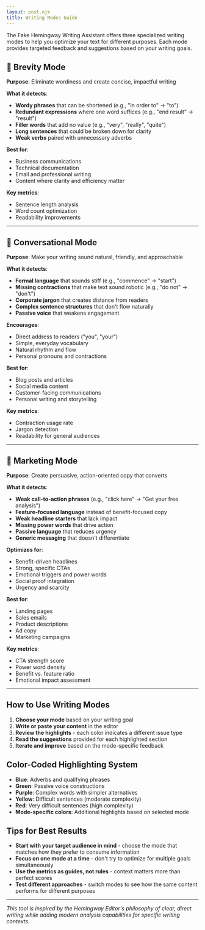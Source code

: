 ```yaml
---
layout: post.njk
title: Writing Modes Guide
---
```


The Fake Hemingway Writing Assistant offers three specialized writing modes to help you optimize your text for different purposes. Each mode provides targeted feedback and suggestions based on your writing goals.

## 🎯 Brevity Mode

**Purpose**: Eliminate wordiness and create concise, impactful writing

**What it detects**:

- **Wordy phrases** that can be shortened (e.g., "in order to" → "to")
- **Redundant expressions** where one word suffices (e.g., "end result" → "result")
- **Filler words** that add no value (e.g., "very", "really", "quite")
- **Long sentences** that could be broken down for clarity
- **Weak verbs** paired with unnecessary adverbs

**Best for**:

- Business communications
- Technical documentation
- Email and professional writing
- Content where clarity and efficiency matter

**Key metrics**:

- Sentence length analysis
- Word count optimization
- Readability improvements

---

## 💬 Conversational Mode

**Purpose**: Make your writing sound natural, friendly, and approachable

**What it detects**:

- **Formal language** that sounds stiff (e.g., "commence" → "start")
- **Missing contractions** that make text sound robotic (e.g., "do not" → "don't")
- **Corporate jargon** that creates distance from readers
- **Complex sentence structures** that don't flow naturally
- **Passive voice** that weakens engagement

**Encourages**:

- Direct address to readers ("you", "your")
- Simple, everyday vocabulary
- Natural rhythm and flow
- Personal pronouns and contractions

**Best for**:

- Blog posts and articles
- Social media content
- Customer-facing communications
- Personal writing and storytelling

**Key metrics**:

- Contraction usage rate
- Jargon detection
- Readability for general audiences

---

## 🚀 Marketing Mode

**Purpose**: Create persuasive, action-oriented copy that converts

**What it detects**:

- **Weak call-to-action phrases** (e.g., "click here" → "Get your free analysis")
- **Feature-focused language** instead of benefit-focused copy
- **Weak headline starters** that lack impact
- **Missing power words** that drive action
- **Passive language** that reduces urgency
- **Generic messaging** that doesn't differentiate

**Optimizes for**:

- Benefit-driven headlines
- Strong, specific CTAs
- Emotional triggers and power words
- Social proof integration
- Urgency and scarcity

**Best for**:

- Landing pages
- Sales emails
- Product descriptions
- Ad copy
- Marketing campaigns

**Key metrics**:

- CTA strength score
- Power word density
- Benefit vs. feature ratio
- Emotional impact assessment

---

## How to Use Writing Modes

1. **Choose your mode** based on your writing goal
2. **Write or paste your content** in the editor
3. **Review the highlights** - each color indicates a different issue type
4. **Read the suggestions** provided for each highlighted section
5. **Iterate and improve** based on the mode-specific feedback

## Color-Coded Highlighting System

- **Blue**: Adverbs and qualifying phrases
- **Green**: Passive voice constructions  
- **Purple**: Complex words with simpler alternatives
- **Yellow**: Difficult sentences (moderate complexity)
- **Red**: Very difficult sentences (high complexity)
- **Mode-specific colors**: Additional highlights based on selected mode

## Tips for Best Results

- **Start with your target audience in mind** - choose the mode that matches how they prefer to consume information
- **Focus on one mode at a time** - don't try to optimize for multiple goals simultaneously  
- **Use the metrics as guides, not rules** - context matters more than perfect scores
- **Test different approaches** - switch modes to see how the same content performs for different purposes

---

*This tool is inspired by the Hemingway Editor's philosophy of clear, direct writing while adding modern analysis capabilities for specific writing contexts.*
